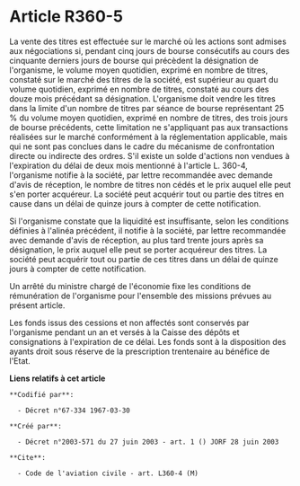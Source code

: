 # Article R360-5

La vente des titres est effectuée sur le marché où les actions sont admises aux négociations si, pendant cinq jours de bourse
consécutifs au cours des cinquante derniers jours de bourse qui précèdent la désignation de l'organisme, le volume moyen
quotidien, exprimé en nombre de titres, constaté sur le marché des titres de la société, est supérieur au quart du volume
quotidien, exprimé en nombre de titres, constaté au cours des douze mois précédant sa désignation. L'organisme doit vendre
les titres dans la limite d'un nombre de titres par séance de bourse représentant 25 % du volume moyen quotidien, exprimé en
nombre de titres, des trois jours de bourse précédents, cette limitation ne s'appliquant pas aux transactions réalisées sur
le marché conformément à la réglementation applicable, mais qui ne sont pas conclues dans le cadre du mécanisme de
confrontation directe ou indirecte des ordres. S'il existe un solde d'actions non vendues à l'expiration du délai de deux
mois mentionné à l'article L. 360-4, l'organisme notifie à la société, par lettre recommandée avec demande d'avis de
réception, le nombre de titres non cédés et le prix auquel elle peut s'en porter acquéreur. La société peut acquérir tout ou
partie des titres en cause dans un délai de quinze jours à compter de cette notification.

Si l'organisme constate que la liquidité est insuffisante, selon les conditions définies à l'alinéa précédent, il notifie à
la société, par lettre recommandée avec demande d'avis de réception, au plus tard trente jours après sa désignation, le prix
auquel elle peut se porter acquéreur des titres. La société peut acquérir tout ou partie de ces titres dans un délai de
quinze jours à compter de cette notification.

Un arrêté du ministre chargé de l'économie fixe les conditions de rémunération de l'organisme pour l'ensemble des missions
prévues au présent article.

Les fonds issus des cessions et non affectés sont conservés par l'organisme pendant un an et versés à la Caisse des dépôts et
consignations à l'expiration de ce délai. Les fonds sont à la disposition des ayants droit sous réserve de la prescription
trentenaire au bénéfice de l'Etat.

**Liens relatifs à cet article**

	**Codifié par**:

	  - Décret n°67-334 1967-03-30

	**Créé par**:

	  - Décret n°2003-571 du 27 juin 2003 - art. 1 () JORF 28 juin 2003

	**Cite**:

	  - Code de l'aviation civile - art. L360-4 (M)
